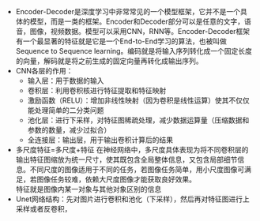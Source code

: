 <!--
 * @Author: rooterShip
 * @Date: 2023-09-18 16:44:12
 * @LastEditors: rooterShip
 * @LastEditTime: 2023-09-18 20:09:44
-->
- Encoder-Decoder是深度学习中非常常见的一个模型框架，它并不是一个具体的模型，而是一类的框架。Encoder和Decoder部分可以是任意的文字，语音，图像，视频数据。模型可以采用CNN，RNN等。Encoder-Decoder框架有一个最显著的特征就是它是一个End-to-End学习的算法，也被叫做Sequence to Sequence learning。编码就是将输入序列转化成一个固定长度的向量，解码就是将之前生成的固定向量再转化成输出序列。
- CNN各层的作用：
  - 输入层：用于数据的输入
  - 卷积层：利用卷积核进行特征提取和特征映射
  - 激励函数（RELU）：增加非线性映射（因为卷积是线性运算）使其不仅仅能处理简单的二分类问题
  - 池化层：进行下采样，对特征图稀疏处理，减少数据运算量（压缩数据和参数的数量，减少过拟合）
  - 全连接层：输出层，用于输出卷积计算后的结果
- 多尺度特征=多尺度+特征
  在神经网络中，多尺度具体表现为将不同卷积层的输出特征图缩放为统一尺寸，使其既包含全局整体信息，又包含局部细节信息。不同尺度的图像适用于不同的任务，若图像任务简单，用小尺度图像可满足，若图像任务较难，依赖大尺度图像才能获取良好效果。<br>特征就是图像内某一对象与其他对象区别的信息
- Unet网络结构：先对图片进行卷积和池化（下采样），然后再对特征图进行上采样或者反卷积，